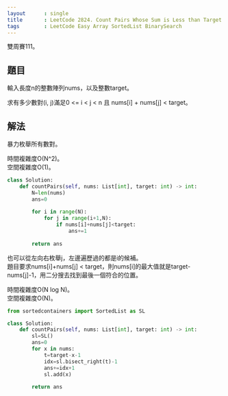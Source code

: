 ```yaml
---
layout      : single
title       : LeetCode 2824. Count Pairs Whose Sum is Less than Target
tags        : LeetCode Easy Array SortedList BinarySearch
---
```

雙周賽111。

## 題目

輸入長度n的整數陣列nums，以及整數target。  

求有多少數對(i, j)滿足0 <= i < j < n 且 nums[i] + nums[j] < target。  

## 解法

暴力枚舉所有數對。  

時間複雜度O(N^2)。  
空間複雜度O(1)。  

```python
class Solution:
    def countPairs(self, nums: List[int], target: int) -> int:
        N=len(nums)
        ans=0
        
        for i in range(N):
            for j in range(i+1,N):
                if nums[i]+nums[j]<target:
                    ans+=1
                    
        return ans
```

也可以從左向右枚舉j，左邊遍歷過的都是i的候補。  
題目要求nums[i]+nums[j] < target，則nums[i]的最大值就是target-nums[j]-1，用二分搜去找到最後一個符合的位置。  

時間複雜度O(N log N)。  
空間複雜度O(N)。  

```python
from sortedcontainers import SortedList as SL

class Solution:
    def countPairs(self, nums: List[int], target: int) -> int:
        sl=SL()
        ans=0
        for x in nums:
            t=target-x-1
            idx=sl.bisect_right(t)-1
            ans+=idx+1
            sl.add(x)
            
        return ans
```
